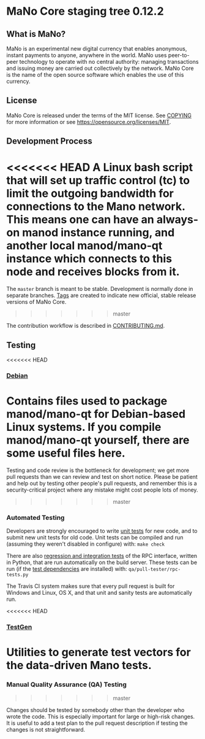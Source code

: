 MaNo Core staging tree 0.12.2
===============================


What is MaNo?
----------------

MaNo is an experimental new digital currency that enables anonymous, instant
payments to anyone, anywhere in the world. MaNo uses peer-to-peer technology
to operate with no central authority: managing transactions and issuing money
are carried out collectively by the network. MaNo Core is the name of the open
source software which enables the use of this currency.


License
-------

MaNo Core is released under the terms of the MIT license. See [COPYING](COPYING) for more
information or see https://opensource.org/licenses/MIT.

Development Process
-------------------

<<<<<<< HEAD
A Linux bash script that will set up traffic control (tc) to limit the outgoing bandwidth for connections to the Mano network. This means one can have an always-on manod instance running, and another local manod/mano-qt instance which connects to this node and receives blocks from it.
=======
The `master` branch is meant to be stable. Development is normally done in separate branches.
[Tags](https://github.com/MaNodev-the-man/MaNo/tags) are created to indicate new official,
stable release versions of MaNo Core.
>>>>>>> master

The contribution workflow is described in [CONTRIBUTING.md](CONTRIBUTING.md).

Testing
-------

<<<<<<< HEAD
### [Debian](/contrib/debian) ###
Contains files used to package manod/mano-qt
for Debian-based Linux systems. If you compile manod/mano-qt yourself, there are some useful files here.
=======
Testing and code review is the bottleneck for development; we get more pull
requests than we can review and test on short notice. Please be patient and help out by testing
other people's pull requests, and remember this is a security-critical project where any mistake might cost people
lots of money.
>>>>>>> master

### Automated Testing

Developers are strongly encouraged to write [unit tests](/doc/unit-tests.md) for new code, and to
submit new unit tests for old code. Unit tests can be compiled and run
(assuming they weren't disabled in configure) with: `make check`

There are also [regression and integration tests](/qa) of the RPC interface, written
in Python, that are run automatically on the build server.
These tests can be run (if the [test dependencies](/qa) are installed) with: `qa/pull-tester/rpc-tests.py`

The Travis CI system makes sure that every pull request is built for Windows
and Linux, OS X, and that unit and sanity tests are automatically run.

<<<<<<< HEAD
### [TestGen](/contrib/testgen) ###
Utilities to generate test vectors for the data-driven Mano tests.
=======
### Manual Quality Assurance (QA) Testing
>>>>>>> master

Changes should be tested by somebody other than the developer who wrote the
code. This is especially important for large or high-risk changes. It is useful
to add a test plan to the pull request description if testing the changes is
not straightforward.

